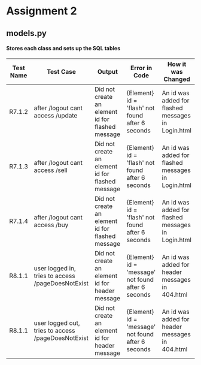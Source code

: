 # Assignment 2

## models.py
#### Stores each class and sets up the SQL tables

| Test Name | Test Case                                          | Output                                           | Error in Code                                      | How it was Changed                                 |
|-----------|----------------------------------------------------|--------------------------------------------------|----------------------------------------------------|----------------------------------------------------|
|  R7.1.2   | after /logout cant access /update                  | Did not create an element id for flashed message | {Element} id = 'flash' not found after 6 seconds   | An id was added for flashed messages in Login.html |
|  R7.1.3   | after /logout cant access /sell                    | Did not create an element id for flashed message | {Element} id = 'flash' not found after 6 seconds   | An id was added for flashed messages in Login.html |
|  R7.1.4   | after /logout cant access /buy                     | Did not create an element id for flashed message | {Element} id = 'flash' not found after 6 seconds   | An id was added for flashed messages in Login.html |
|  R8.1.1   | user logged in, tries to access /pageDoesNotExist  | Did not create an element id for header  message | {Element} id = 'message' not found after 6 seconds | An id was added for header messages in 404.html    |
|  R8.1.1   | user logged out, tries to access /pageDoesNotExist | Did not create an element id for header  message | {Element} id = 'message' not found after 6 seconds | An id was added for header messages in 404.html    ||